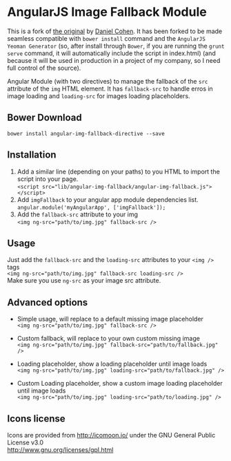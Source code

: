 AngularJS Image Fallback Module
===============================

This is a fork of [the original](https://github.com/dcohenb/angular-img-fallback) by [Daniel Cohen](https://github.com/dcohenb). It has been forked to be made seamless compatible with `bower install` command and the `AngularJS Yeoman Generator` (so, after install through `Bower`, if you are running the `grunt serve` command, it will automatically include the script in index.html) (and because it will be used in production in a project of my company, so I need full control of the source).

Angular Module (with two directives) to manage the fallback of the `src` attribute of the `img` HTML element. It has `fallback-src` to handle erros in image loading and `loading-src` for images loading placeholders.

## Bower Download
`bower install angular-img-fallback-directive --save`
  
## Installation
1. Add a similar line (depending on your paths) to you HTML to import the script into your page.<br />
`<script src="lib/angular-img-fallback/angular-img-fallback.js"></script>`
2. Add `imgFallback` to your angular app module dependencies list.<br />
`angular.module('myAngularApp', ['imgFallback']);`
3. Add the `fallback-src` attribute to your img<br />
`<img ng-src="path/to/img.jpg" fallback-src />`


## Usage
Just add the `fallback-src` and the `loading-src` attributes to your `<img />` tags<br />
`<img ng-src="path/to/img.jpg" fallback-src loading-src />`<br />
Make sure you use `ng-src` as your image src attribute.


## Advanced options
- Simple usage, will replace to a default missing image placeholder<br />
`<img ng-src="path/to/img.jpg" fallback-src />`

- Custom fallback, will replace to your own custom missing image<br />
`<img ng-src="path/to/img.jpg" fallback-src="path/to/fallback.jpg" />`

- Loading placeholder, show a loading placeholder until image loads<br />
`<img ng-src="path/to/img.jpg" loading-src="path/to/fallback.jpg" />`

- Custom Loading placeholder, show a custom image loading placeholder until image loads<br />
`<img ng-src="path/to/img.jpg" loading-src="path/to/loading.jpg" />`


## Icons license
Icons are provided from http://icomoon.io/ under the GNU General Public License v3.0<br />
http://www.gnu.org/licenses/gpl.html
